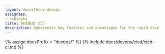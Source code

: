 ```yaml
---
layout: docwithnav-devops
assignees:
- ashvayka
title: 持续集成（CI）
description: Kubernetes key features and advantages for the rapid development of IoT projects and applications.
---
```


{% assign docsPrefix = "devops/" %}
{% include docs/devops/cicd/cicd-ci.md %}

